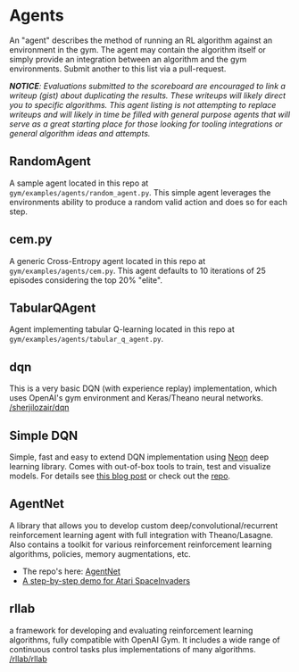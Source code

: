 # Agents

An "agent" describes the method of running an RL algorithm against an environment in the gym. The agent may contain the algorithm itself or simply provide an integration between an algorithm and the gym environments. Submit another to this list via a pull-request. 

_**NOTICE**: Evaluations submitted to the scoreboard are encouraged to link a writeup (gist) about duplicating the results. These writeups will likely direct you to specific algorithms. This agent listing is not attempting to replace writeups and will likely in time be filled with general purpose agents that will serve as a great starting place for those looking for tooling integrations or general algorithm ideas and attempts._

## RandomAgent

A sample agent located in this repo at `gym/examples/agents/random_agent.py`. This simple agent leverages the environments ability to produce a random valid action and does so for each step.  

## cem.py

A generic Cross-Entropy agent located in this repo at `gym/examples/agents/cem.py`. This agent defaults to 10 iterations of 25 episodes considering the top 20% "elite".

## TabularQAgent

Agent implementing tabular Q-learning located in this repo at `gym/examples/agents/tabular_q_agent.py`. 

## dqn

This is a very basic DQN (with experience replay) implementation, which uses OpenAI's gym environment and Keras/Theano neural networks. [/sherjilozair/dqn](https://github.com/sherjilozair/dqn)

## Simple DQN

Simple, fast and easy to extend DQN implementation using [Neon](https://github.com/NervanaSystems/neon) deep learning library. Comes with out-of-box tools to train, test and visualize models. For details see [this blog post](http://www.nervanasys.com/deep-reinforcement-learning-with-neon/) or check out the [repo](https://github.com/tambetm/simple_dqn).

## AgentNet
A library that allows you to develop custom deep/convolutional/recurrent reinforcement learning agent with full integration with Theano/Lasagne. Also contains a toolkit for various reinforcement reinforcement learning algorithms, policies, memory augmentations, etc.

 - The repo's here: [AgentNet](https://github.com/yandexdataschool/AgentNet)
 - [A step-by-step demo for Atari SpaceInvaders ](https://github.com/yandexdataschool/AgentNet/blob/master/examples/Playing%20Atari%20with%20Deep%20Reinforcement%20Learning%20%28OpenAI%20Gym%29.ipynb)

## rllab

a framework for developing and evaluating reinforcement learning algorithms, fully compatible with OpenAI Gym. It includes a wide range of continuous control tasks plus implementations of many algorithms. [/rllab/rllab](https://github.com/rllab/rllab)
